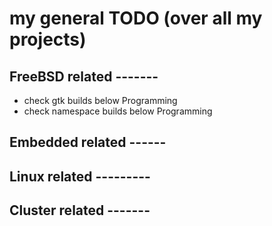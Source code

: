 my general TODO (over all my projects)
======================================


FreeBSD related -------
-------------------------------------------------------------
- check gtk builds below Programming
- check namespace builds below Programming




Embedded related ------
-------------------------------------------------------------




Linux related ---------
-------------------------------------------------------------




Cluster related -------
-------------------------------------------------------------

